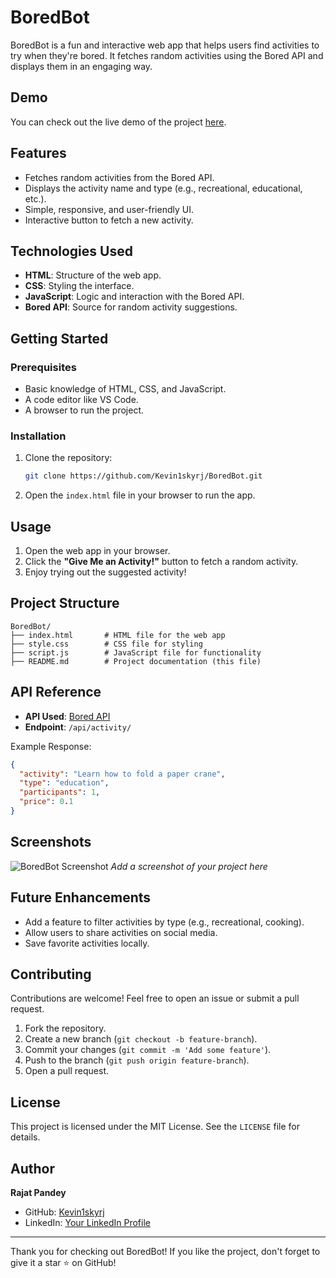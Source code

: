 # BoredBot

BoredBot is a fun and interactive web app that helps users find activities to try when they're bored. It fetches random activities using the Bored API and displays them in an engaging way.

## Demo

You can check out the live demo of the project [here](file:///C:/Users/Rajat%20Pandey/Desktop/Frontend%20Development/BoredBot%20api%20project/index.html).

## Features

- Fetches random activities from the Bored API.
- Displays the activity name and type (e.g., recreational, educational, etc.).
- Simple, responsive, and user-friendly UI.
- Interactive button to fetch a new activity.

## Technologies Used

- **HTML**: Structure of the web app.
- **CSS**: Styling the interface.
- **JavaScript**: Logic and interaction with the Bored API.
- **Bored API**: Source for random activity suggestions.

## Getting Started

### Prerequisites

- Basic knowledge of HTML, CSS, and JavaScript.
- A code editor like VS Code.
- A browser to run the project.

### Installation

1. Clone the repository:

   ```bash
   git clone https://github.com/Kevin1skyrj/BoredBot.git
   ```

2. Open the `index.html` file in your browser to run the app.

## Usage

1. Open the web app in your browser.
2. Click the **"Give Me an Activity!"** button to fetch a random activity.
3. Enjoy trying out the suggested activity!

## Project Structure

```
BoredBot/
├── index.html       # HTML file for the web app
├── style.css        # CSS file for styling
├── script.js        # JavaScript file for functionality
├── README.md        # Project documentation (this file)
```

## API Reference

- **API Used**: [Bored API](https://www.boredapi.com/)
- **Endpoint**: `/api/activity/`

Example Response:

```json
{
  "activity": "Learn how to fold a paper crane",
  "type": "education",
  "participants": 1,
  "price": 0.1
}
```

## Screenshots

![BoredBot Screenshot](#)
_Add a screenshot of your project here_

## Future Enhancements

- Add a feature to filter activities by type (e.g., recreational, cooking).
- Allow users to share activities on social media.
- Save favorite activities locally.

## Contributing

Contributions are welcome! Feel free to open an issue or submit a pull request.

1. Fork the repository.
2. Create a new branch (`git checkout -b feature-branch`).
3. Commit your changes (`git commit -m 'Add some feature'`).
4. Push to the branch (`git push origin feature-branch`).
5. Open a pull request.

## License

This project is licensed under the MIT License. See the `LICENSE` file for details.

## Author

**Rajat Pandey**

- GitHub: [Kevin1skyrj](https://github.com/Kevin1skyrj)
- LinkedIn: [Your LinkedIn Profile](#)

---

Thank you for checking out BoredBot! If you like the project, don't forget to give it a star ⭐ on GitHub!

